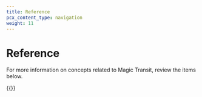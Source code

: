 ```yaml
---
title: Reference
pcx_content_type: navigation
weight: 11
---
```


# Reference

For more information on concepts related to Magic Transit, review the items below.

{{<directory-listing>}}